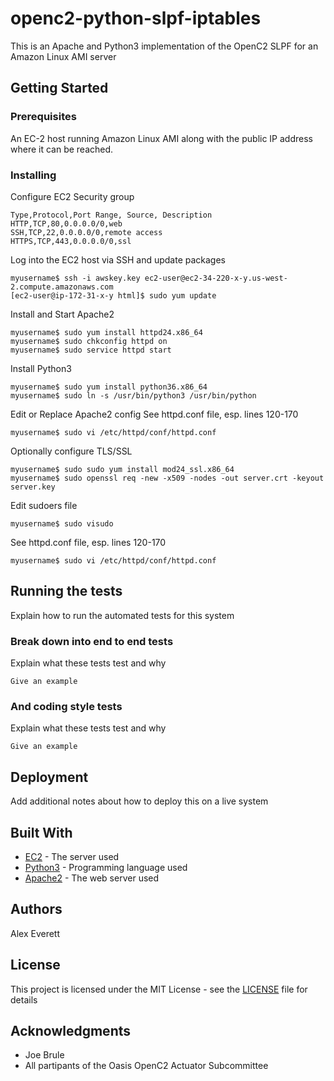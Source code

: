 # openc2-python-slpf-iptables
This is an Apache and Python3 implementation of the OpenC2 SLPF for an Amazon Linux AMI server

## Getting Started

### Prerequisites

An EC-2 host running Amazon Linux AMI along with the public IP address where it can be reached.

### Installing
Configure EC2 Security group
```
Type,Protocol,Port Range, Source, Description
HTTP,TCP,80,0.0.0.0/0,web
SSH,TCP,22,0.0.0.0/0,remote access
HTTPS,TCP,443,0.0.0.0/0,ssl
```

Log into the EC2 host via SSH and update packages
```
myusername$ ssh -i awskey.key ec2-user@ec2-34-220-x-y.us-west-2.compute.amazonaws.com
[ec2-user@ip-172-31-x-y html]$ sudo yum update
```

Install and Start Apache2
```
myusername$ sudo yum install httpd24.x86_64
myusername$ sudo chkconfig httpd on
myusername$ sudo service httpd start
```

Install Python3

```
myusername$ sudo yum install python36.x86_64
myusername$ sudo ln -s /usr/bin/python3 /usr/bin/python
```

Edit or Replace Apache2 config 
See httpd.conf file, esp. lines 120-170
```
myusername$ sudo vi /etc/httpd/conf/httpd.conf
```

Optionally configure TLS/SSL
```
myusername$ sudo sudo yum install mod24_ssl.x86_64
myusername$ sudo openssl req -new -x509 -nodes -out server.crt -keyout server.key
```

Edit sudoers file
```
myusername$ sudo visudo
```

See httpd.conf file, esp. lines 120-170
```
myusername$ sudo vi /etc/httpd/conf/httpd.conf
```

## Running the tests

Explain how to run the automated tests for this system

### Break down into end to end tests

Explain what these tests test and why

```
Give an example
```

### And coding style tests

Explain what these tests test and why

```
Give an example
```

## Deployment

Add additional notes about how to deploy this on a live system

## Built With

* [EC2](http://aws.amazon.com/) - The server used
* [Python3](https://www.python.org/) - Programming language used
* [Apache2](https://www.apache.org) - The web server used


## Authors
Alex Everett

## License

This project is licensed under the MIT License - see the [LICENSE](LICENSE) file for details

## Acknowledgments

* Joe Brule
* All partipants of the Oasis OpenC2 Actuator Subcommittee
